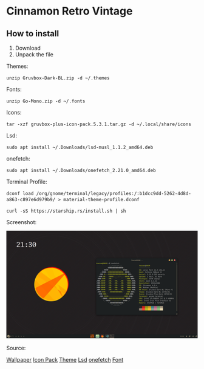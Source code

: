 # Cinnamon Retro Vintage

## How to install
1. Download
2. Unpack the file

Themes:

```
unzip Gruvbox-Dark-BL.zip -d ~/.themes
```

Fonts:

```
unzip Go-Mono.zip -d ~/.fonts
```
Icons:

```
tar -xzf gruvbox-plus-icon-pack.5.3.1.tar.gz -d ~/.local/share/icons
```

Lsd:

```
sudo apt install ~/.Downloads/lsd-musl_1.1.2_amd64.deb
```

onefetch:
```
sudo apt install ~/.Downloads/onefetch_2.21.0_amd64.deb
```

Terminal Profile:

```
dconf load /org/gnome/terminal/legacy/profiles:/:b1dcc9dd-5262-4d8d-a863-c897e6d979b9/ > material-theme-profile.dconf
```
```
curl -sS https://starship.rs/install.sh | sh
```


Screenshot:

![Hello](https://github.com/jojodm997/Retro/blob/95e54901ee304787e08a54f490af8693bce432cd/Screenshot%20from%202024-05-19%2021-30-27.png)

Source:

[Wallpaper](https://gruvbox-wallpapers.pages.dev/)
[Icon Pack](https://github.com/SylEleuth/gruvbox-plus-icon-pack)
[Theme](https://github.com/Fausto-Korpsvart/Gruvbox-GTK-Theme)
[Lsd](https://github.com/lsd-rs/lsd)
[onefetch](https://github.com/o2sh/onefetch)
[Font](https://www.nerdfonts.com/font-downloads)
